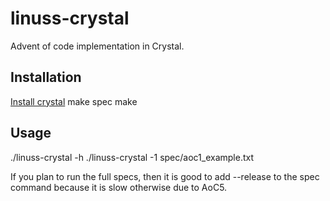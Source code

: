 # linuss-crystal

Advent of code implementation in Crystal.

## Installation

[Install crystal](https://crystal-lang.org/docs/installation/)
make spec
make

## Usage

./linuss-crystal -h
./linuss-crystal -1 spec/aoc1_example.txt

If you plan to run the full specs, then it is good to add --release
to the spec command because it is slow otherwise due to AoC5.